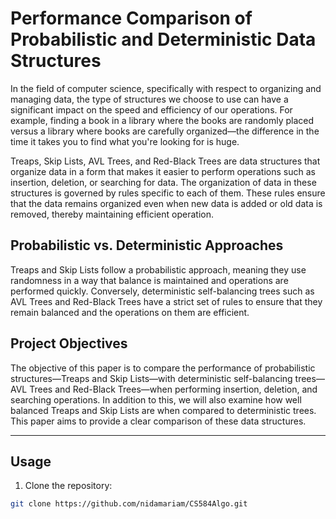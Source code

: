# Performance Comparison of Probabilistic and Deterministic Data Structures

In the field of computer science, specifically with respect to organizing and managing data, the type of structures we choose to use can have a significant impact on the speed and efficiency of our operations. For example, finding a book in a library where the books are randomly placed versus a library where books are carefully organized—the difference in the time it takes you to find what you're looking for is huge. 

Treaps, Skip Lists, AVL Trees, and Red-Black Trees are data structures that organize data in a form that makes it easier to perform operations such as insertion, deletion, or searching for data. The organization of data in these structures is governed by rules specific to each of them. These rules ensure that the data remains organized even when new data is added or old data is removed, thereby maintaining efficient operation.

## Probabilistic vs. Deterministic Approaches

Treaps and Skip Lists follow a probabilistic approach, meaning they use randomness in a way that balance is maintained and operations are performed quickly. Conversely, deterministic self-balancing trees such as AVL Trees and Red-Black Trees have a strict set of rules to ensure that they remain balanced and the operations on them are efficient.

## Project Objectives

The objective of this paper is to compare the performance of probabilistic structures—Treaps and Skip Lists—with deterministic self-balancing trees—AVL Trees and Red-Black Trees—when performing insertion, deletion, and searching operations. In addition to this, we will also examine how well balanced Treaps and Skip Lists are when compared to deterministic trees. This paper aims to provide a clear comparison of these data structures. 

---

## Usage

1. Clone the repository:

```bash
git clone https://github.com/nidamariam/CS584Algo.git